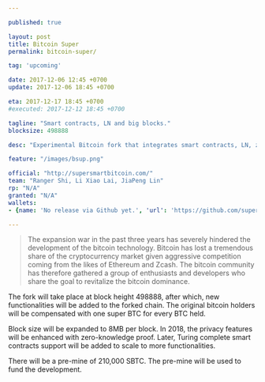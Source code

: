 ```yaml
---

published: true

layout: post
title: Bitcoin Super
permalink: bitcoin-super/

tag: 'upcoming'

date: 2017-12-06 12:45 +0700
update: 2017-12-06 18:45 +0700

eta: 2017-12-17 18:45 +0700
#executed: 2017-12-12 18:45 +0700

tagline: "Smart contracts, LN and big blocks."
blocksize: 498888

desc: "Experimental Bitcoin fork that integrates smart contracts, LN, zero-knowledge proof and bigger blocks."

feature: "/images/bsup.png"

official: "http://supersmartbitcoin.com/"
team: "Ranger Shi, Li Xiao Lai, JiaPeng Lin"
rp: "N/A"
granted: "N/A"
wallets:
- {name: 'No release via Github yet.', 'url': 'https://github.com/superbitcoin'}

---
```


> The expansion war in the past three years has severely hindered the development of the bitcoin technology. Bitcoin has lost a tremendous share of the cryptocurrency market given aggressive competition coming from the likes of Ethereum and Zcash. The bitcoin community has therefore gathered a group of enthusiasts and developers who share the goal to revitalize the bitcoin dominance.

The fork will take place at block height 498888, after which, new functionalities will be added to the forked chain. The original bitcoin holders will be compensated with one super BTC for every BTC held.

Block size will be expanded to 8MB per block. In 2018, the privacy features will be enhanced with zero-knowledge proof. Later, Turing complete smart contracts support will be added to scale to more functionalities.

There will be a pre-mine of 210,000 SBTC. The pre-mine will be used to fund the development.
